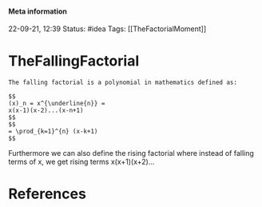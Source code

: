 #### Meta information
22-09-21, 12:39
Status: #idea
Tags: [[TheFactorialMoment]]





# TheFallingFactorial

```ad-note
The falling factorial is a polynomial in mathematics defined as: 

$$
(x)_n = x^{\underline{n}} = 
x(x-1)(x-2)...(x-n+1)
$$
$$
= \prod_{k=1}^{n} (x-k+1)
$$

```

Furthermore we can also define the rising factorial where instead of falling terms of x, we get rising terms x(x+1)(x+2)...







# References
